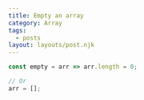 ```yaml
---
title: Empty an array
category: Array
tags:
  - posts
layout: layouts/post.njk
---
```


```js
const empty = arr => arr.length = 0;

// Or
arr = [];
```